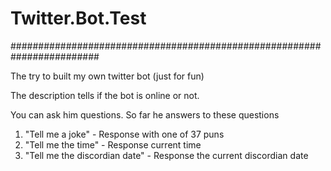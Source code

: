 # Twitter.Bot.Test
########################################################################

The try to built my own twitter bot (just for fun)

The description tells if the bot is online or not.

You can ask him questions. So far he answers to these questions

1) "Tell me a joke" - Response with one of 37 puns
2) "Tell me the time" - Response current time
3) "Tell me the discordian date" - Response the current discordian date